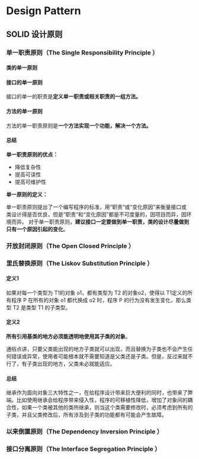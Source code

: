 # Design Pattern



## SOLID 设计原则

### 单一职责原则（The Single Responsibility Principle ）
#### 类的单一原则
#### 接口的单一原则

接口的单一的职责是**定义单一职责或相关职责的一组方法。**

#### 方法的单一原则

方法的单一职责原则是**一个方法实现一个功能，解决一个方法。**

#### 总结

**单一职责原则的优点：**

- 降低复杂性
- 提高可读性
- 提高可维护性

**单一原则的定义：**

单一职责原则提出了一个编写程序的标准，用“职责”或“变化原因”来衡量接口或
类设计得是否优良，但是“职责”和“变化原因”都是不可度量的，因项目而异，因环境而异。
对于单一职责原则，**建议接口一定要做到单一职责，类的设计尽量做到只有一个原因引起的变化**。



### 开放封闭原则（The Open Closed Principle ）
### 里氏替换原则（The Liskov Substitution Principle ）
#### 定义1
如果对每一个类型为 T1的对象 o1，都有类型为 T2 的对象o2，使得以 T1定义的所有程序 P 在所有的对象 o1 都代换成 o2 时，程序 P 的行为没有发生变化，那么类型 T2 是类型 T1 的子类型。
#### 定义2
**所有引用基类的地方必须能透明地使用其子类的对象**。

通俗点讲，只要父类能出现的地方子类就可以出现，而且替换为子类也不会产生任何错误或异常，使用者可能根本就不需要知道是父类还是子类。但是，反过来就不行了，有子类出现的地方，父类未必就能适应。

#### 总结

继承作为面向对象三大特性之一，在给程序设计带来巨大便利的同时，也带来了弊端。比如使用继承会给程序带来侵入性，程序的可移植性降低，增加了对象间的耦合性，如果一个类被其他的类所继承，则当这个类需要修改时，必须考虑到所有的子类，并且父类修改后，所有涉及到子类的功能都有可能会产生故障。

### 以来倒置原则（The Dependency Inversion Principle ）
### 接口分离原则（The Interface Segregation Principle ）
